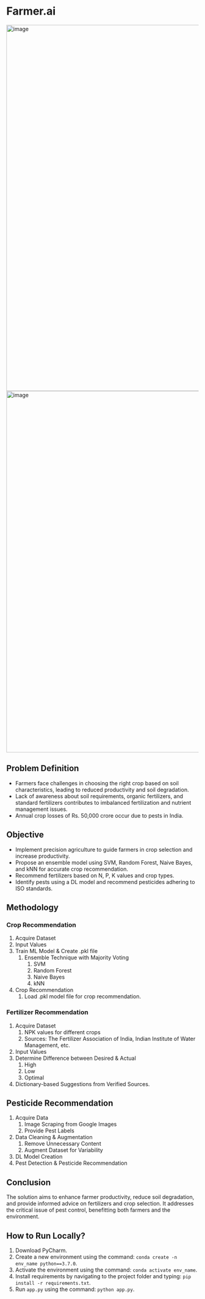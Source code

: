 # Farmer.ai
<img width="960" alt="image" src="https://github.com/SurajSanap/Farmer.ai/assets/101057653/f9147394-b3a4-47e6-b27f-4e4b6928a9b7">

<img width="948" alt="image" src="https://github.com/SurajSanap/Farmer.ai/assets/101057653/c19489ef-b766-4e04-89ed-3cd10e67c9a8">

## Problem Definition
* Farmers face challenges in choosing the right crop based on soil characteristics, leading to reduced productivity and soil degradation.
* Lack of awareness about soil requirements, organic fertilizers, and standard fertilizers contributes to imbalanced fertilization and nutrient management issues.
* Annual crop losses of Rs. 50,000 crore occur due to pests in India.

## Objective
* Implement precision agriculture to guide farmers in crop selection and increase productivity.
* Propose an ensemble model using SVM, Random Forest, Naive Bayes, and kNN for accurate crop recommendation.
* Recommend fertilizers based on N, P, K values and crop types.
* Identify pests using a DL model and recommend pesticides adhering to ISO standards.

## Methodology
### Crop Recommendation
1. Acquire Dataset
2. Input Values
3. Train ML Model & Create .pkl file
    1. Ensemble Technique with Majority Voting
        1. SVM
        2. Random Forest
        3. Naive Bayes
        4. kNN
4. Crop Recommendation
    1. Load .pkl model file for crop recommendation.

### Fertilizer Recommendation
1. Acquire Dataset
    1. NPK values for different crops
    2. Sources: The Fertilizer Association of India, Indian Institute of Water Management, etc.
2. Input Values
3. Determine Difference between Desired & Actual
    1. High
    2. Low
    3. Optimal
4. Dictionary-based Suggestions from Verified Sources.

## Pesticide Recommendation
1. Acquire Data
    1. Image Scraping from Google Images
    2. Provide Pest Labels
2. Data Cleaning & Augmentation
    1. Remove Unnecessary Content
    2. Augment Dataset for Variability
3. DL Model Creation
4. Pest Detection & Pesticide Recommendation

## Conclusion
The solution aims to enhance farmer productivity, reduce soil degradation, and provide informed advice on fertilizers and crop selection. It addresses the critical issue of pest control, benefitting both farmers and the environment.

## How to Run Locally?

1. Download PyCharm.
2. Create a new environment using the command: `conda create -n env_name python==3.7.0`.
3. Activate the environment using the command: `conda activate env_name`.
4. Install requirements by navigating to the project folder and typing: `pip install -r requirements.txt`.
5. Run `app.py` using the command: `python app.py`.
